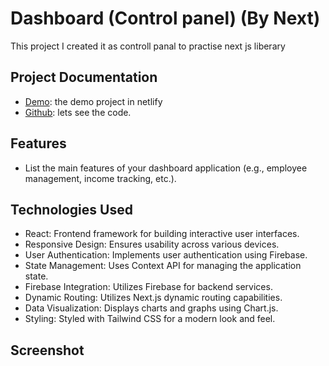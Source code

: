 # Dashboard (Control panel) (By Next)

This project I created it as controll panal to practise next js liberary 

## Project Documentation
- [Demo](https://dashboard-cv.netlify.app/): the demo project in netlify 
- [Github](https://github.com/khaled-sakr/dashboard-by-next): lets see the code.

## Features
- List the main features of your dashboard application (e.g., employee management, income tracking, etc.).

## Technologies Used
- React: Frontend framework for building interactive user interfaces.
- Responsive Design: Ensures usability across various devices.
- User Authentication: Implements user authentication using Firebase.
- State Management: Uses Context API for managing the application state.
- Firebase Integration: Utilizes Firebase for backend services.
- Dynamic Routing: Utilizes Next.js dynamic routing capabilities.
- Data Visualization: Displays charts and graphs using Chart.js.
- Styling: Styled with Tailwind CSS for a modern look and feel.

## Screenshot
<div><img src=''/><div>
